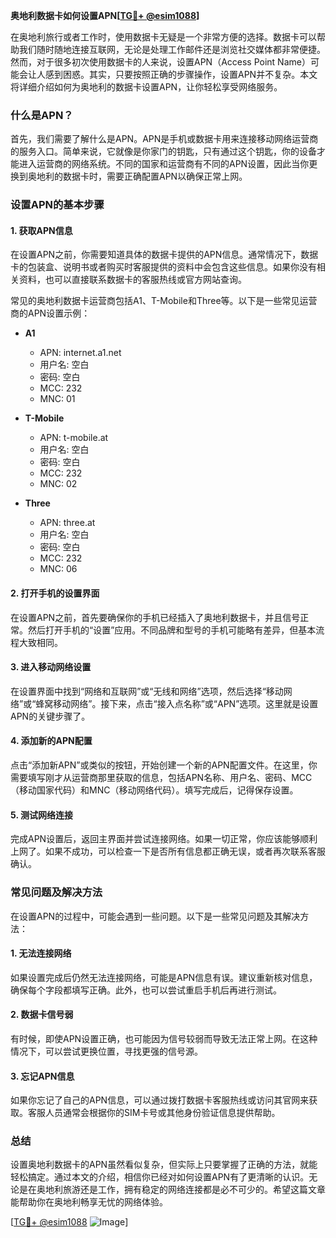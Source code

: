 **奥地利数据卡如何设置APN[[TG💪+ @esim1088](https://t.me/s/esim1088)]**

在奥地利旅行或者工作时，使用数据卡无疑是一个非常方便的选择。数据卡可以帮助我们随时随地连接互联网，无论是处理工作邮件还是浏览社交媒体都非常便捷。然而，对于很多初次使用数据卡的人来说，设置APN（Access Point Name）可能会让人感到困惑。其实，只要按照正确的步骤操作，设置APN并不复杂。本文将详细介绍如何为奥地利的数据卡设置APN，让你轻松享受网络服务。

### 什么是APN？

首先，我们需要了解什么是APN。APN是手机或数据卡用来连接移动网络运营商的服务入口。简单来说，它就像是你家门的钥匙，只有通过这个钥匙，你的设备才能进入运营商的网络系统。不同的国家和运营商有不同的APN设置，因此当你更换到奥地利的数据卡时，需要正确配置APN以确保正常上网。

### 设置APN的基本步骤

#### 1. 获取APN信息

在设置APN之前，你需要知道具体的数据卡提供的APN信息。通常情况下，数据卡的包装盒、说明书或者购买时客服提供的资料中会包含这些信息。如果你没有相关资料，也可以直接联系数据卡的客服热线或官方网站查询。

常见的奥地利数据卡运营商包括A1、T-Mobile和Three等。以下是一些常见运营商的APN设置示例：

- **A1**
  - APN: internet.a1.net
  - 用户名: 空白
  - 密码: 空白
  - MCC: 232
  - MNC: 01

- **T-Mobile**
  - APN: t-mobile.at
  - 用户名: 空白
  - 密码: 空白
  - MCC: 232
  - MNC: 02

- **Three**
  - APN: three.at
  - 用户名: 空白
  - 密码: 空白
  - MCC: 232
  - MNC: 06

#### 2. 打开手机的设置界面

在设置APN之前，首先要确保你的手机已经插入了奥地利数据卡，并且信号正常。然后打开手机的“设置”应用。不同品牌和型号的手机可能略有差异，但基本流程大致相同。

#### 3. 进入移动网络设置

在设置界面中找到“网络和互联网”或“无线和网络”选项，然后选择“移动网络”或“蜂窝移动网络”。接下来，点击“接入点名称”或“APN”选项。这里就是设置APN的关键步骤了。

#### 4. 添加新的APN配置

点击“添加新APN”或类似的按钮，开始创建一个新的APN配置文件。在这里，你需要填写刚才从运营商那里获取的信息，包括APN名称、用户名、密码、MCC（移动国家代码）和MNC（移动网络代码）。填写完成后，记得保存设置。

#### 5. 测试网络连接

完成APN设置后，返回主界面并尝试连接网络。如果一切正常，你应该能够顺利上网了。如果不成功，可以检查一下是否所有信息都正确无误，或者再次联系客服确认。

### 常见问题及解决方法

在设置APN的过程中，可能会遇到一些问题。以下是一些常见问题及其解决方法：

#### 1. 无法连接网络

如果设置完成后仍然无法连接网络，可能是APN信息有误。建议重新核对信息，确保每个字段都填写正确。此外，也可以尝试重启手机后再进行测试。

#### 2. 数据卡信号弱

有时候，即使APN设置正确，也可能因为信号较弱而导致无法正常上网。在这种情况下，可以尝试更换位置，寻找更强的信号源。

#### 3. 忘记APN信息

如果你忘记了自己的APN信息，可以通过拨打数据卡客服热线或访问其官网来获取。客服人员通常会根据你的SIM卡号或其他身份验证信息提供帮助。

### 总结

设置奥地利数据卡的APN虽然看似复杂，但实际上只要掌握了正确的方法，就能轻松搞定。通过本文的介绍，相信你已经对如何设置APN有了更清晰的认识。无论是在奥地利旅游还是工作，拥有稳定的网络连接都是必不可少的。希望这篇文章能帮助你在奥地利畅享无忧的网络体验。

[[TG💪+ @esim1088](https://t.me/s/esim1088) ![Image](https://i.postimg.cc/4NQfJmqS/Snipaste-2025-05-13-00-14-12.png)]